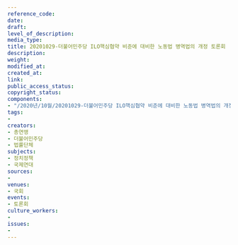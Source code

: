 ```yaml
---
reference_code: 
date: 
draft: 
level_of_description: 
media_type: 
title: 20201029-더불어민주당 ILO핵심협약 비준에 대비한 노동법 병역법의 개정 토론회
description: 
weight: 
modified_at: 
created_at: 
link: 
public_access_status: 
copyright_status: 
components:
- "/2020년/10월/20201029-더불어민주당 ILO핵심협약 비준에 대비한 노동법 병역법의 개정 토론회/_W5D0103.JPG"
tags:
- 
creators:
- 총연맹
- 더불어민주당
- 법률단체
subjects:
- 정치정책
- 국제연대
sources:
- 
venues:
- 국회
events:
- 토론회
culture_workers:
- 
issues:
- 
---
```

